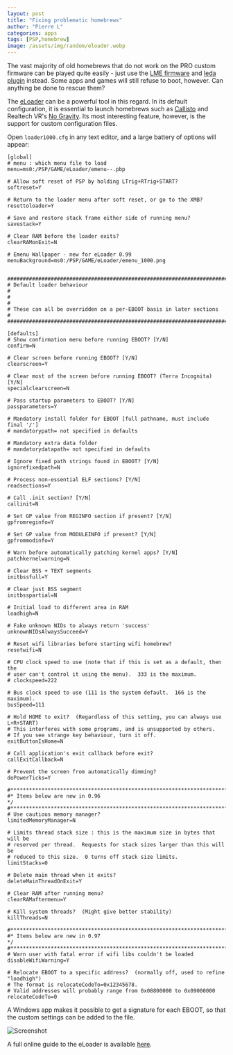 ```yaml
---
layout: post
title: "Fixing problematic homebrews"
author: "Pierre L"
categories: apps
tags: [PSP,homebrew]
image: /assets/img/random/eloader.webp
---
```


The vast majority of old homebrews that do not work on the PRO custom firmware can be played quite easily - just use the [LME firmware](https://archive.org/details/release_660lme.7z) and [leda plugin](https://github.com/PSP-Archive/leda/releases) instead. Some apps and games will still refuse to boot, however. Can anything be done to rescue them?

The [eLoader](https://archive.org/details/eLoader.7z) can be a powerful tool in this regard. In its default configuration, it is essential to launch homebrews such as [Callisto](https://archive.org/details/callisto.7z) and Realtech VR's [No Gravity](https://archive.org/details/nogravitypspdemo.7z). Its most interesting feature, however, is the support for custom configuration files. 

Open `loader1000.cfg` in any text editor, and a large battery of options will appear:

```
[global]
# menu : which menu file to load
menu=ms0:/PSP/GAME/eLoader/emenu--.pbp

# Allow soft reset of PSP by holding LTrig+RTrig+START?
softreset=Y

# Return to the loader menu after soft reset, or go to the XMB?
resettoloader=Y

# Save and restore stack frame either side of running menu?
savestack=Y

# Clear RAM before the loader exits?
clearRAMonExit=N

# Emenu Wallpaper - new for eLoader 0.99
menuBackground=ms0:/PSP/GAME/eLoader/emenu_1000.png


###############################################################################
# Default loader behaviour                                                    #
#                                                                             #
# These can all be overridden on a per-EBOOT basis in later sections          #
###############################################################################

[defaults]
# Show confirmation menu before running EBOOT? [Y/N]
confirm=N

# Clear screen before running EBOOT? [Y/N]
clearscreen=Y

# Clear most of the screen before running EBOOT? (Terra Incognita) [Y/N]
specialclearscreen=N

# Pass startup parameters to EBOOT? [Y/N]
passparameters=Y

# Mandatory install folder for EBOOT [full pathname, must include final '/']
# mandatorypath= not specified in defaults

# Mandatory extra data folder
# mandatorydatapath= not specified in defaults

# Ignore fixed path strings found in EBOOT? [Y/N]
ignorefixedpath=N

# Process non-essential ELF sections? [Y/N]
readsections=Y

# Call .init section? [Y/N]
callinit=N

# Set GP value from REGINFO section if present? [Y/N]
gpfromreginfo=Y

# Set GP value from MODULEINFO if present? [Y/N]
gpfrommodinfo=Y

# Warn before automatically patching kernel apps? [Y/N]
patchkernelwarning=N

# Clear BSS + TEXT segments
initbssfull=Y

# Clear just BSS segment
initbsspartial=N

# Initial load to different area in RAM
loadhigh=N

# Fake unknown NIDs to always return 'success'
unknownNIDsAlwaysSucceed=Y

# Reset wifi libraries before starting wifi homebrew?
resetwifi=N

# CPU clock speed to use (note that if this is set as a default, then the
# user can't control it using the menu).  333 is the maximum.
# clockspeed=222

# Bus clock speed to use (111 is the system default.  166 is the maximum).
busSpeed=111

# Hold HOME to exit?  (Regardless of this setting, you can always use L+R+START)
# This interferes with some programs, and is unsupported by others.
# If you see strange key behaviour, turn it off.
exitButtonIsHome=N

# Call application's exit callback before exit?
callExitCallback=N

# Prevent the screen from automatically dimming?
doPowerTicks=Y

#*****************************************************************************/
#* Items below are new in 0.96                                               */
#*****************************************************************************/
# Use cautious memory manager?
limitedMemoryManager=N

# Limits thread stack size : this is the maximum size in bytes that will be
# reserved per thread.  Requests for stack sizes larger than this will be
# reduced to this size.  0 turns off stack size limits.
limitStacks=0

# Delete main thread when it exits?
deleteMainThreadOnExit=Y

# Clear RAM after running menu?
clearRAMaftermenu=Y

# Kill system threads?  (Might give better stability)
killThreads=N

#*****************************************************************************/
#* Items below are new in 0.97                                               */
#*****************************************************************************/
# Warn user with fatal error if wifi libs couldn't be loaded
disableWifiWarning=Y

# Relocate EBOOT to a specific address?  (normally off, used to refine "loadhigh")
# The format is relocateCodeTo=0x12345678.
# Valid addresses will probably range from 0x08800000 to 0x09000000
relocateCodeTo=0
```

A Windows app makes it possible to get a signature for each EBOOT, so that the custom settings can be added to the file.

![Screenshot](https://github.com/PSP-Archive/PSP-Archive.github.io/raw/gh-pages/assets/img/random/eboot_signature.webp)

A full online guide to the eLoader is available [here](https://web.archive.org/web/20100409001236/http://www.noobz.eu/misc/readme_eloader1000.html).
